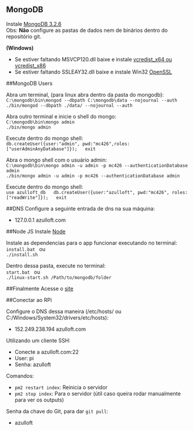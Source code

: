 ## MongoDB

Instale [MongoDB 3.2.6](https://www.mongodb.org/)  
Obs: **Não** configure as pastas de dados nem de binários dentro do repositório git.

**(Windows)**  

* Se estiver faltando MSVCP120.dll baixe e instale [vcredist_x64 ou vcredist_x86](http://www.microsoft.com/en-GB/download/details.aspx?id=40784)
* Se estiver faltando SSLEAY32.dll
baixe e instale Win32 [OpenSSL](https://slproweb.com/products/Win32OpenSSL.html)

##MongoDB Users

Abra um terminal, (para linux abra dentro da pasta do mongodb):  
`C:\mongodb\bin\mongod --dbpath C:\mongodb\data --nojournal --auth`   
`./bin/mongod --dbpath ./data/ --nojournal --auth`

Abra outro terminal e inicie o shell do mongo:  
`C:\mongodb\bin\mongo admin`   
`./bin/mongo admin`

Execute dentro do mongo shell:  
`db.createUser({user:"admin", pwd:"mc426",roles:["userAdminAnyDatabase"]});  
exit`

Abra o mongo shell com o usuário admin:  
`C:\mongodb\bin\mongo admin -u admin -p mc426 --authenticationDatabase admin`  
`./bin/mongo admin -u admin -p mc426 --authenticationDatabase admin`

Execute dentro do mongo shell:  
`use azulloft_db  
db.createUser({user:"azulloft", pwd:"mc426", roles:["readWrite"]});  
exit`

##DNS
Configure a seguinte entrada de dns na sua máquina:  

* 127.0.0.1 azulloft.com

##Node JS
Instale [Node](https://nodejs.org/en/download/) 

Instale as dependencias para o app funcionar executando no terminal:  
`install.bat `  ou  
`./install.sh`

Dentro dessa pasta, execute no terminal:   
`start.bat `  ou  
`./linux-start.sh /Path/to/mongodb/folder`

##Finalmente
Acesse o [site](http://azulloft.com:8081/)

##Conectar ao RPi

Configure o DNS dessa maneira (/etc/hosts/ ou C:/Windows/System32/drivers/etc/hosts):
* 152.249.238.194 azulloft.com

Utilizando um cliente SSH:
- Conecte a azulloft.com:22
- User: pi
- Senha: azulloft

Comandos:
- `pm2 restart index`: Reinicia o servidor
- `pm2 stop index`: Para o servidor (útil caso queira rodar manualmente para ver os outputs)
	
Senha da chave do Git, para dar `git pull`:
- azulloft
